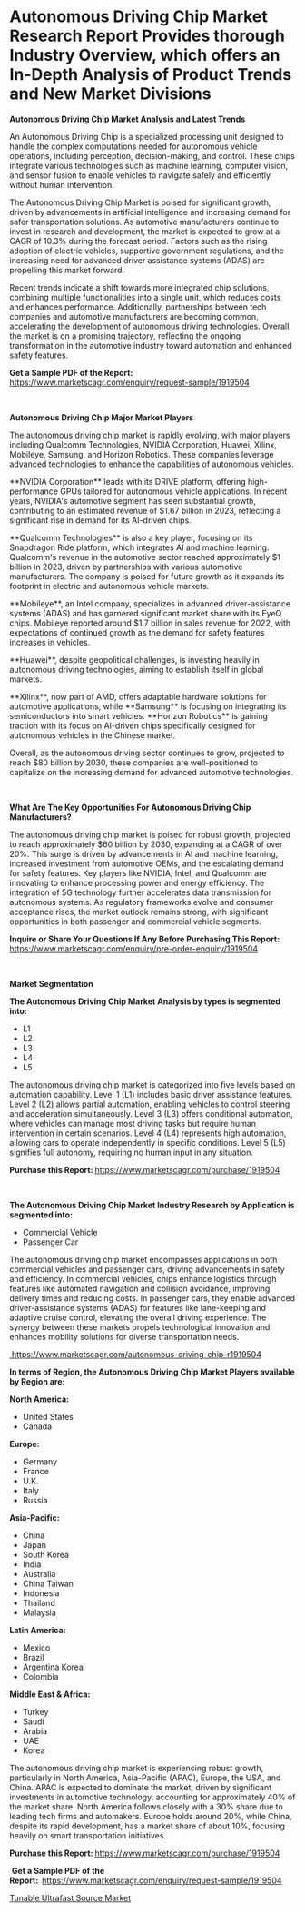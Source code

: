 <p><h1>Autonomous Driving Chip Market Research Report Provides thorough Industry Overview, which offers an In-Depth Analysis of Product Trends and New Market Divisions</h1></p><p><strong>Autonomous Driving Chip Market Analysis and Latest Trends</strong></p>
<p><p>An Autonomous Driving Chip is a specialized processing unit designed to handle the complex computations needed for autonomous vehicle operations, including perception, decision-making, and control. These chips integrate various technologies such as machine learning, computer vision, and sensor fusion to enable vehicles to navigate safely and efficiently without human intervention.</p><p>The Autonomous Driving Chip Market is poised for significant growth, driven by advancements in artificial intelligence and increasing demand for safer transportation solutions. As automotive manufacturers continue to invest in research and development, the market is expected to grow at a CAGR of 10.3% during the forecast period. Factors such as the rising adoption of electric vehicles, supportive government regulations, and the increasing need for advanced driver assistance systems (ADAS) are propelling this market forward.</p><p>Recent trends indicate a shift towards more integrated chip solutions, combining multiple functionalities into a single unit, which reduces costs and enhances performance. Additionally, partnerships between tech companies and automotive manufacturers are becoming common, accelerating the development of autonomous driving technologies. Overall, the market is on a promising trajectory, reflecting the ongoing transformation in the automotive industry toward automation and enhanced safety features.</p></p>
<p><strong>Get a Sample PDF of the Report:&nbsp;</strong> <a href="https://www.marketscagr.com/enquiry/request-sample/1919504?utm_campaign=1944&utm_medium=2&utm_source=Github&utm_content=ia&utm_term=13022025&utm_id=autonomous-driving-chip">https://www.marketscagr.com/enquiry/request-sample/1919504</a></p>
<p>&nbsp;</p>
<p><strong>Autonomous Driving Chip Major Market Players</strong></p>
<p><p>The autonomous driving chip market is rapidly evolving, with major players including Qualcomm Technologies, NVIDIA Corporation, Huawei, Xilinx, Mobileye, Samsung, and Horizon Robotics. These companies leverage advanced technologies to enhance the capabilities of autonomous vehicles.</p><p>**NVIDIA Corporation** leads with its DRIVE platform, offering high-performance GPUs tailored for autonomous vehicle applications. In recent years, NVIDIA's automotive segment has seen substantial growth, contributing to an estimated revenue of $1.67 billion in 2023, reflecting a significant rise in demand for its AI-driven chips.</p><p>**Qualcomm Technologies** is also a key player, focusing on its Snapdragon Ride platform, which integrates AI and machine learning. Qualcomm's revenue in the automotive sector reached approximately $1 billion in 2023, driven by partnerships with various automotive manufacturers. The company is poised for future growth as it expands its footprint in electric and autonomous vehicle markets.</p><p>**Mobileye**, an Intel company, specializes in advanced driver-assistance systems (ADAS) and has garnered significant market share with its EyeQ chips. Mobileye reported around $1.7 billion in sales revenue for 2022, with expectations of continued growth as the demand for safety features increases in vehicles.</p><p>**Huawei**, despite geopolitical challenges, is investing heavily in autonomous driving technologies, aiming to establish itself in global markets. </p><p>**Xilinx**, now part of AMD, offers adaptable hardware solutions for automotive applications, while **Samsung** is focusing on integrating its semiconductors into smart vehicles. **Horizon Robotics** is gaining traction with its focus on AI-driven chips specifically designed for autonomous vehicles in the Chinese market.</p><p>Overall, as the autonomous driving sector continues to grow, projected to reach $80 billion by 2030, these companies are well-positioned to capitalize on the increasing demand for advanced automotive technologies.</p></p>
<p>&nbsp;</p>
<p><strong>What Are The Key Opportunities For Autonomous Driving Chip Manufacturers?</strong></p>
<p><p>The autonomous driving chip market is poised for robust growth, projected to reach approximately $60 billion by 2030, expanding at a CAGR of over 20%. This surge is driven by advancements in AI and machine learning, increased investment from automotive OEMs, and the escalating demand for safety features. Key players like NVIDIA, Intel, and Qualcomm are innovating to enhance processing power and energy efficiency. The integration of 5G technology further accelerates data transmission for autonomous systems. As regulatory frameworks evolve and consumer acceptance rises, the market outlook remains strong, with significant opportunities in both passenger and commercial vehicle segments.</p></p>
<p><strong>Inquire or Share Your Questions If Any Before Purchasing This Report:</strong> <a href="https://www.marketscagr.com/enquiry/pre-order-enquiry/1919504?utm_campaign=1944&utm_medium=2&utm_source=Github&utm_content=ia&utm_term=13022025&utm_id=autonomous-driving-chip">https://www.marketscagr.com/enquiry/pre-order-enquiry/1919504</a></p>
<p>&nbsp;</p>
<p><strong>Market Segmentation</strong></p>
<p><strong>The Autonomous Driving Chip Market Analysis by types is segmented into:</strong></p>
<p><ul><li>L1</li><li>L2</li><li>L3</li><li>L4</li><li>L5</li></ul></p>
<p><p>The autonomous driving chip market is categorized into five levels based on automation capability. Level 1 (L1) includes basic driver assistance features. Level 2 (L2) allows partial automation, enabling vehicles to control steering and acceleration simultaneously. Level 3 (L3) offers conditional automation, where vehicles can manage most driving tasks but require human intervention in certain scenarios. Level 4 (L4) represents high automation, allowing cars to operate independently in specific conditions. Level 5 (L5) signifies full autonomy, requiring no human input in any situation.</p></p>
<p><strong>Purchase this Report:&nbsp;</strong><a href="https://www.marketscagr.com/purchase/1919504?utm_campaign=1944&utm_medium=2&utm_source=Github&utm_content=ia&utm_term=13022025&utm_id=autonomous-driving-chip">https://www.marketscagr.com/purchase/1919504</a></p>
<p>&nbsp;</p>
<p><strong>The Autonomous Driving Chip Market Industry Research by Application is segmented into:</strong></p>
<p><ul><li>Commercial Vehicle</li><li>Passenger Car</li></ul></p>
<p><p>The autonomous driving chip market encompasses applications in both commercial vehicles and passenger cars, driving advancements in safety and efficiency. In commercial vehicles, chips enhance logistics through features like automated navigation and collision avoidance, improving delivery times and reducing costs. In passenger cars, they enable advanced driver-assistance systems (ADAS) for features like lane-keeping and adaptive cruise control, elevating the overall driving experience. The synergy between these markets propels technological innovation and enhances mobility solutions for diverse transportation needs.</p></p>
<p><a href="https://www.marketscagr.com/autonomous-driving-chip-r1919504?utm_campaign=1944&utm_medium=2&utm_source=Github&utm_content=ia&utm_term=13022025&utm_id=autonomous-driving-chip">&nbsp;https://www.marketscagr.com/autonomous-driving-chip-r1919504</a></p>
<p><strong>In terms of Region, the Autonomous Driving Chip Market Players available by Region are:</strong></p>
<p>
    <p> <strong> North America: </strong>
        <ul>
            <li>United States</li>
            <li>Canada</li>
        </ul>
        </p> 
    <p> <strong> Europe: </strong>
        <ul>
            <li>Germany</li>
            <li>France</li>
            <li>U.K.</li>
            <li>Italy</li>
            <li>Russia</li>
        </ul>
        </p> 
    <p> <strong> Asia-Pacific: </strong>
        <ul>
            <li>China</li>
            <li>Japan</li>
            <li>South Korea</li>
            <li>India</li>
            <li>Australia</li>
            <li>China Taiwan</li>
            <li>Indonesia</li>
            <li>Thailand</li>
            <li>Malaysia</li>
        </ul>
        </p> 
    <p> <strong> Latin America: </strong>
        <ul>
            <li>Mexico</li>
            <li>Brazil</li>
            <li>Argentina Korea</li>
            <li>Colombia</li>
        </ul>
        </p> 
    <p> <strong> Middle East & Africa: </strong>
        <ul>
            <li>Turkey</li>
            <li>Saudi</li>
            <li>Arabia</li>
            <li>UAE</li>
            <li>Korea</li>
        </ul>
    </p>
    </p>
<p><p>The autonomous driving chip market is experiencing robust growth, particularly in North America, Asia-Pacific (APAC), Europe, the USA, and China. APAC is expected to dominate the market, driven by significant investments in automotive technology, accounting for approximately 40% of the market share. North America follows closely with a 30% share due to leading tech firms and automakers. Europe holds around 20%, while China, despite its rapid development, has a market share of about 10%, focusing heavily on smart transportation initiatives.</p></p>
<p><strong>Purchase this Report: </strong><a href="https://www.marketscagr.com/purchase/1919504?utm_campaign=1944&utm_medium=2&utm_source=Github&utm_content=ia&utm_term=13022025&utm_id=autonomous-driving-chip">https://www.marketscagr.com/purchase/1919504</a></p>
<p>&nbsp;<strong>Get a Sample PDF of the Report:&nbsp;&nbsp;</strong><a href="https://www.marketscagr.com/enquiry/request-sample/1919504?utm_campaign=1944&utm_medium=2&utm_source=Github&utm_content=ia&utm_term=13022025&utm_id=autonomous-driving-chip">https://www.marketscagr.com/enquiry/request-sample/1919504</a></p>
<p><strong></strong></p>
<p><p><a href="https://github.com/MarciaRunte/Market-Research-Report-List-1/blob/main/tunable-ultrafast-source-market.md?utm_campaign=1944&utm_medium=2&utm_source=Github&utm_content=ia&utm_term=13022025&utm_id=autonomous-driving-chip">Tunable Ultrafast Source Market</a></p></p>